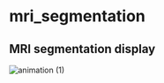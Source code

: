 # mri_segmentation

## MRI segmentation display
![animation (1)](https://github.com/user-attachments/assets/3fa8cdc2-fec7-425b-9896-379e736dc72b)
